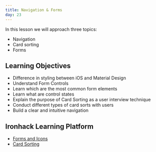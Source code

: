 ```yaml
---
title: Navigation & Forms
day: 23
---
```


In this lesson we will approach three topics:

- Navigation 
- Card sorting
- Forms


Learning Objectives
---------
- Difference in styling between iOS and Material Design
- Understand Form Controls
- Learn which are the most common form elements
- Learn what are control states
- Explain the purpose of Card Sorting as a user interview technique
- Conduct different types of card sorts with users
- Build a clear and intuitive navigation


Ironhack Learning Platform
----------

- [Forms and Icons](http://learn.ironhack.com/#/learning_unit/3407)
- [Card Sorting](http://learn.ironhack.com/#/learning_unit/1949)
